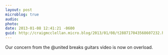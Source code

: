 ```yaml
---
layout: post
microblog: true
audio: 
photo: 
date: 2013-01-08 12:41:21 -0600
guid: http://craigmcclellan.micro.blog/2013/01/08/t288717043568607232.html
---
```

Our concern from the @united breaks guitars video is now on overload.
